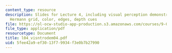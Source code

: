 ```yaml
---
content_type: resource
description: Slides for Lecture 4, including visual perception demonstrations of the
  Hermann grid, color, edges, depth cues
file: https://ol-ocw-studio-app-production.s3.amazonaws.com/courses/9-00-introduction-to-psychology-fall-2004/5fee42a9ef3013f79934f3e0b7b27990_l04_visntrodem04.pdf
file_type: application/pdf
resourcetype: Document
title: l04_visntrodem04.pdf
uid: 5fee42a9-ef30-13f7-9934-f3e0b7b27990
---
```


